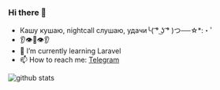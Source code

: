 ### Hi there 👋

- Кашу кушаю, nightcall слушаю, удачи╰( ͡° ͜ʖ ͡° )つ──☆*:・ﾟ 
- 👂👁👄👁👂
- 🌱 I’m currently learning Laravel
- 📫 How to reach me: [Telegram](https://t.me/n_belikov)

![github stats](https://github-readme-stats.vercel.app/api?username=n-belikov&show_icons=tru)
